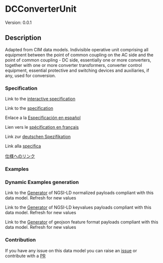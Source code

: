 # DCConverterUnit
Version: 0.0.1

## Description 

Adapted from CIM data models. Indivisible operative unit comprising all equipment between the point of common coupling on the AC side and the point of common coupling - DC side, essentially one or more converters, together with one or more converter transformers, converter control equipment, essential protective and switching devices and auxiliaries, if any, used for conversion.
### Specification

Link to the [interactive specification](https://swagger.lab.fiware.org/?url=https://smart-data-models.github.io/dataModel.EnergyCIM/DCConverterUnit/swagger.yaml)

Link to the [specification](https://github.com/smart-data-models/dataModel.EnergyCIM/blob/master/DCConverterUnit/doc/spec.md)

Enlace a la [Especificación en español](https://github.com/smart-data-models/dataModel.EnergyCIM/blob/master/DCConverterUnit/doc/spec_ES.md)

Lien vers le [spécification en français](https://github.com/smart-data-models/dataModel.EnergyCIM/blob/master/DCConverterUnit/doc/spec_FR.md)

Link zur [deutschen Spezifikation](https://github.com/smart-data-models/dataModel.EnergyCIM/blob/master/DCConverterUnit/doc/spec_DE.md)

Link alla [specifica](https://github.com/smart-data-models/dataModel.EnergyCIM/blob/master/DCConverterUnit/doc/spec_IT.md)

[仕様へのリンク](https://github.com/smart-data-models/dataModel.EnergyCIM/blob/master/DCConverterUnit/doc/spec_JA.md)
### Examples
### Dynamic Examples generation

Link to the [Generator](https://smartdatamodels.org/extra/ngsi-ld_generator.php?schemaUrl=https://raw.githubusercontent.com/smart-data-models/dataModel.EnergyCIM/master/DCConverterUnit/schema.json&email=info@smartdatamodels.org) of NGSI-LD normalized payloads compliant with this data model. Refresh for new values

Link to the [Generator](https://smartdatamodels.org/extra/ngsi-ld_generator_keyvalues.php?schemaUrl=https://raw.githubusercontent.com/smart-data-models/dataModel.EnergyCIM/master/DCConverterUnit/schema.json&email=info@smartdatamodels.org) of NGSI-LD keyvalues payloads compliant with this data model. Refresh for new values

Link to the [Generator](https://smartdatamodels.org/extra/geojson_features_generator.php?schemaUrl=https://raw.githubusercontent.com/smart-data-models/dataModel.EnergyCIM/master/DCConverterUnit/schema.json&email=info@smartdatamodels.org) of geojson feature format payloads compliant with this data model. Refresh for new values
### Contribution

 If you have any issue on this data model you can raise an [issue](https://github.com/smart-data-models/dataModel.EnergyCIM/issues)  or contribute with a [PR](https://github.com/smart-data-models/dataModel.EnergyCIM/pulls)